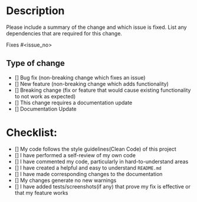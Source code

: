 # Description

Please include a summary of the change and which issue is fixed. List any dependencies that are required for this change.

Fixes #<issue_no>

<!-- Replace `issue_no` with the issue number which is fixed in this PR -->

## Type of change

<!-- _Please delete options that are not relevant._ -->
<!-- Add tick/checks in below list by adding X inside square brackets [X] -->

- [] Bug fix (non-breaking change which fixes an issue)
- [] New feature (non-breaking change which adds functionality)
- [] Breaking change (fix or feature that would cause existing functionality to not work as expected)
- [] This change requires a documentation update
- [] Documentation Update

# Checklist:

- [] My code follows the style guidelines(Clean Code) of this project
- [] I have performed a self-review of my own code
- [] I have commented my code, particularly in hard-to-understand areas
- [] I have created a helpful and easy to understand `README.md`
- [] I have made corresponding changes to the documentation
- [] My changes generate no new warnings
- [] I have added tests/screenshots(if any) that prove my fix is effective or that my feature works
